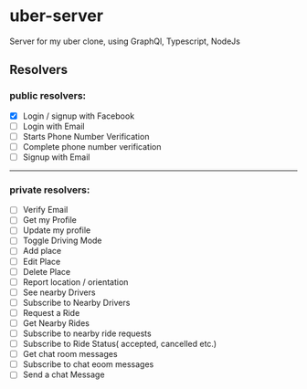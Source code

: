# uber-server

Server for my uber clone, using GraphQl, Typescript, NodeJs

## Resolvers

### public resolvers:
- [x] Login / signup with Facebook
- [ ] Login with Email
- [ ] Starts Phone Number Verification
- [ ] Complete phone number verification
- [ ] Signup with Email
___

### private resolvers:
- [ ] Verify Email
- [ ] Get my Profile
- [ ] Update my profile
- [ ] Toggle Driving Mode
- [ ] Add place
- [ ] Edit Place
- [ ] Delete Place
- [ ] Report location / orientation
- [ ] See nearby Drivers
- [ ] Subscribe to Nearby Drivers
- [ ] Request a Ride
- [ ] Get Nearby Rides
- [ ] Subscribe to nearby ride requests
- [ ] Subscribe to Ride Status( accepted, cancelled etc.)
- [ ] Get chat room messages
- [ ] Subscribe to chat eoom messages
- [ ] Send a chat Message

